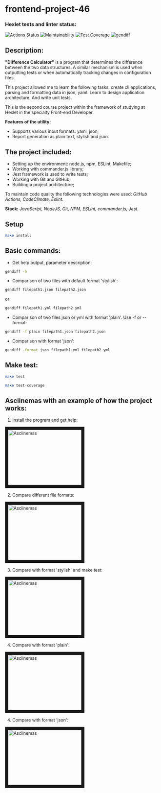 # frontend-project-46

### Hexlet tests and linter status:
[![Actions Status](https://github.com/xyzelena/frontend-project-46/workflows/hexlet-check/badge.svg)](https://github.com/xyzelena/frontend-project-46/actions)
[![Maintainability](https://api.codeclimate.com/v1/badges/c8f494664d02a08c55ef/maintainability)](https://codeclimate.com/github/xyzelena/frontend-project-46/maintainability)
[![Test Coverage](https://api.codeclimate.com/v1/badges/c8f494664d02a08c55ef/test_coverage)](https://codeclimate.com/github/xyzelena/frontend-project-46/test_coverage)
[![gendiff](https://github.com/xyzelena/frontend-project-46/actions/workflows/gendiff.yml/badge.svg)](https://github.com/xyzelena/frontend-project-46/actions/workflows/gendiff.yml)

## Description: 

__"Difference Calculator"__ is a program that determines the difference between the two data structures. A similar mechanism is used when outputting tests or when automatically tracking changes in configuration files.

This project allowed me to learn the following tasks: create cli applications, parsing and formatting data in json, yaml. Learn to design application architecture. And write unit tests.

This is the second course project within the framework of studying at Hexlet in the specialty Front-end Developer.

__Features of the utility:__
- Supports various input formats: yaml, json;
- Report generation as plain text, stylish and json.

## The project included:

* Setting up the environment: node.js, npm, ESLint, Makefile;
* Working with commander.js library;
* Jest framework is used to write tests; 
* Working with Git and GitHub; 
* Building a project architecture; 

To maintain code quality the following technologies were used: _GitHub Actions, CodeClimate, Eslint_. 

__Stack:__ _JavaScript, NodeJS, Git, NPM, ESLint, commander.js, Jest_. 

## Setup

```bash
make install
```
  
## Basic commands:

* Get help output, parameter description:

```bash
gendiff -h
```

* Comparison of two files with default format 'stylish':

```bash
gendiff filepath1.json filepath2.json
```
or 

```bash
gendiff filepath1.yml filepath2.yml
```

* Comparison of two files json or yml with format 'plain'. Use -f or --format: 

```bash
gendiff -f plain filepath1.json filepath2.json
```

* Comparison with format 'json':

```bash
gendiff -format json filepath1.yml filepath2.yml
```

## Make test:

```bash
make test
```

```bash
make test-coverage
```

## Asciinemas with an example of how the project works:

1. Install the program and get help:

<a href="https://asciinema.org/a/570394" target="_blank"><img src="https://user-images.githubusercontent.com/111981509/227791446-dc8af3ea-58ce-46c1-8201-6c41483906af.png" 
alt="Asciinemas" width="240" height="180" border="10" /></a>

2. Compare different file formats:

<a href="https://asciinema.org/a/572696" target="_blank"><img src="https://user-images.githubusercontent.com/111981509/229196007-2cc8bbb4-4138-4499-8a16-a4d9b8507108.png" 
alt="Asciinemas" width="240" height="180" border="10" /></a>

3. Compare with format 'stylish' and make test:

<a href="https://asciinema.org/a/577444" target="_blank"><img src="https://user-images.githubusercontent.com/111981509/231876036-67d1d557-57e7-4bde-8c34-8b5a8ef90edd.png" 
alt="Asciinemas" width="240" height="180" border="10" /></a>

4. Compare with format 'plain':

<a href="https://asciinema.org/a/577458" target="_blank"><img src="https://user-images.githubusercontent.com/111981509/231894358-a40cd438-de93-4dfd-8200-58afdd7fb406.png" 
alt="Asciinemas" width="240" height="180" border="10" /></a>

4. Compare with format 'json':

<a href="https://asciinema.org/a/577671" target="_blank"><img src="https://user-images.githubusercontent.com/111981509/232150963-ad9ef8a8-c62b-43a3-b083-a9f73b432fad.png" 
alt="Asciinemas" width="240" height="180" border="10" /></a>
